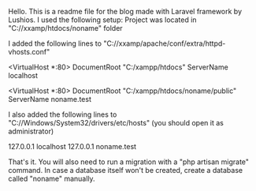 Hello. This is a readme file for the blog made with Laravel framework by Lushios.
I used the following setup:
Project was located in "C://xxamp/htdocs/noname" folder

I added the following lines to "C://xxamp/apache/conf/extra/httpd-vhosts.conf"

<VirtualHost *:80>
    DocumentRoot "C:/xampp/htdocs"
    ServerName localhost
</VirtualHost>

<VirtualHost *:80>
    DocumentRoot "C:/xampp/htdocs/noname/public"
    ServerName noname.test
</VirtualHost>

I also added the following lines to "C://Windows/System32/drivers/etc/hosts" (you should open it as administrator)

127.0.0.1 localhost
127.0.0.1 noname.test

That's it. You will also need to run a migration with a "php artisan migrate" command. In case a database itself won't be created, create a database called "noname" manually.